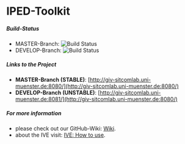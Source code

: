 IPED-Toolkit
=============================================================

##### Build-Status

* MASTER-Branch: ![Build Status](http://giv-sitcomlab.uni-muenster.de:4711/buildStatus/icon?job=iPED%20Toolkit%20Master%20(Stable))
* DEVELOP-Branch: ![Build Status](http://giv-sitcomlab.uni-muenster.de:4711/buildStatus/icon?job=iPED%20Toolkit%20Development%20(Unstable))

##### Links to the Project

* **MASTER-Branch (STABLE)**: [http://giv-sitcomlab.uni-muenster.de:8080/](http://giv-sitcomlab.uni-muenster.de:8080/)
* **DEVELOP-Branch (UNSTABLE)**: [http://giv-sitcomlab.uni-muenster.de:8081/](http://giv-sitcomlab.uni-muenster.de:8080/)


##### For more information
* please check out our GitHub-Wiki: [Wiki](https://github.com/TobiTobsen92/IPED-Development/wiki/home).
* about the IVE visit: [IVE: How to use](https://github.com/TobiTobsen92/IPED-Development/wiki/(V2.0)-IVE:-How-to-use).
